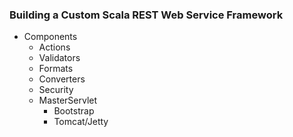 ### Building a Custom Scala REST Web Service Framework

- Components
  - Actions
  - Validators
  - Formats
  - Converters
  - Security 
  - MasterServlet 
    - Bootstrap
    - Tomcat/Jetty
